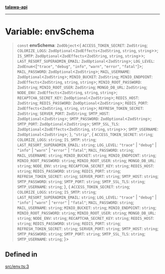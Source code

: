 [**talawa-api**](../../README.md)

***

# Variable: envSchema

> `const` **envSchema**: `ZodObject`\<\{ `ACCESS_TOKEN_SECRET`: `ZodString`; `COLORIZE_LOGS`: `ZodOptional`\<`ZodEffects`\<`ZodString`, `string`, `string`\>\>; `IS_SMTP`: `ZodOptional`\<`ZodEffects`\<`ZodString`, `string`, `string`\>\>; `LAST_RESORT_SUPERADMIN_EMAIL`: `ZodOptional`\<`ZodString`\>; `LOG_LEVEL`: `ZodEnum`\<[`"trace"`, `"debug"`, `"info"`, `"warn"`, `"error"`, `"fatal"`]\>; `MAIL_PASSWORD`: `ZodOptional`\<`ZodString`\>; `MAIL_USERNAME`: `ZodOptional`\<`ZodString`\>; `MINIO_BUCKET`: `ZodString`; `MINIO_ENDPOINT`: `ZodEffects`\<`ZodString`, `string`, `string`\>; `MINIO_ROOT_PASSWORD`: `ZodString`; `MINIO_ROOT_USER`: `ZodString`; `MONGO_DB_URL`: `ZodString`; `NODE_ENV`: `ZodEffects`\<`ZodString`, `string`, `string`\>; `RECAPTCHA_SECRET_KEY`: `ZodOptional`\<`ZodString`\>; `REDIS_HOST`: `ZodString`; `REDIS_PASSWORD`: `ZodOptional`\<`ZodString`\>; `REDIS_PORT`: `ZodEffects`\<`ZodString`, `string`, `string`\>; `REFRESH_TOKEN_SECRET`: `ZodString`; `SERVER_PORT`: `ZodString`; `SMTP_HOST`: `ZodOptional`\<`ZodString`\>; `SMTP_PASSWORD`: `ZodOptional`\<`ZodString`\>; `SMTP_PORT`: `ZodOptional`\<`ZodString`\>; `SMTP_SSL_TLS`: `ZodOptional`\<`ZodEffects`\<`ZodString`, `string`, `string`\>\>; `SMTP_USERNAME`: `ZodOptional`\<`ZodString`\>; \}, `"strip"`, \{ `ACCESS_TOKEN_SECRET`: `string`; `COLORIZE_LOGS`: `string`; `IS_SMTP`: `string`; `LAST_RESORT_SUPERADMIN_EMAIL`: `string`; `LOG_LEVEL`: `"trace"` \| `"debug"` \| `"info"` \| `"warn"` \| `"error"` \| `"fatal"`; `MAIL_PASSWORD`: `string`; `MAIL_USERNAME`: `string`; `MINIO_BUCKET`: `string`; `MINIO_ENDPOINT`: `string`; `MINIO_ROOT_PASSWORD`: `string`; `MINIO_ROOT_USER`: `string`; `MONGO_DB_URL`: `string`; `NODE_ENV`: `string`; `RECAPTCHA_SECRET_KEY`: `string`; `REDIS_HOST`: `string`; `REDIS_PASSWORD`: `string`; `REDIS_PORT`: `string`; `REFRESH_TOKEN_SECRET`: `string`; `SERVER_PORT`: `string`; `SMTP_HOST`: `string`; `SMTP_PASSWORD`: `string`; `SMTP_PORT`: `string`; `SMTP_SSL_TLS`: `string`; `SMTP_USERNAME`: `string`; \}, \{ `ACCESS_TOKEN_SECRET`: `string`; `COLORIZE_LOGS`: `string`; `IS_SMTP`: `string`; `LAST_RESORT_SUPERADMIN_EMAIL`: `string`; `LOG_LEVEL`: `"trace"` \| `"debug"` \| `"info"` \| `"warn"` \| `"error"` \| `"fatal"`; `MAIL_PASSWORD`: `string`; `MAIL_USERNAME`: `string`; `MINIO_BUCKET`: `string`; `MINIO_ENDPOINT`: `string`; `MINIO_ROOT_PASSWORD`: `string`; `MINIO_ROOT_USER`: `string`; `MONGO_DB_URL`: `string`; `NODE_ENV`: `string`; `RECAPTCHA_SECRET_KEY`: `string`; `REDIS_HOST`: `string`; `REDIS_PASSWORD`: `string`; `REDIS_PORT`: `string`; `REFRESH_TOKEN_SECRET`: `string`; `SERVER_PORT`: `string`; `SMTP_HOST`: `string`; `SMTP_PASSWORD`: `string`; `SMTP_PORT`: `string`; `SMTP_SSL_TLS`: `string`; `SMTP_USERNAME`: `string`; \}\>

## Defined in

[src/env.ts:3](https://github.com/Suyash878/talawa-api/blob/e4413cec641a837926071678fed3c7f67234e31e/src/env.ts#L3)
